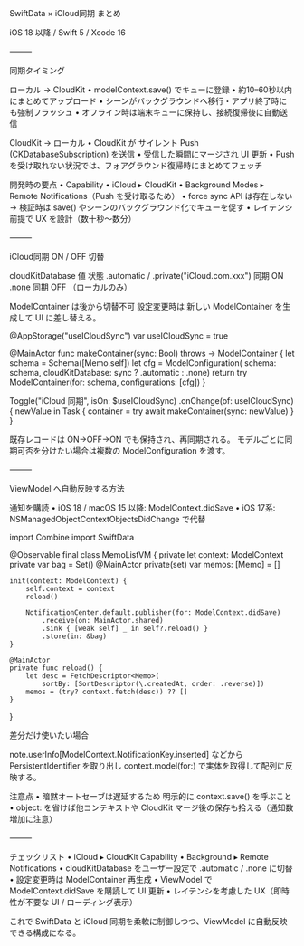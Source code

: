 SwiftData × iCloud同期 まとめ

iOS 18 以降 / Swift 5 / Xcode 16

⸻

同期タイミング

ローカル → CloudKit
	•	modelContext.save() でキューに登録
	•	約10–60秒以内にまとめてアップロード
	•	シーンがバックグラウンドへ移行・アプリ終了時にも強制フラッシュ
	•	オフライン時は端末キューに保持し、接続復帰後に自動送信

CloudKit → ローカル
	•	CloudKit が サイレント Push (CKDatabaseSubscription) を送信
	•	受信した瞬間にマージされ UI 更新
	•	Push を受け取れない状況では、フォアグラウンド復帰時にまとめてフェッチ

開発時の要点
	•	Capability
	•	iCloud ▸ CloudKit
	•	Background Modes ▸ Remote Notifications（Push を受け取るため）
	•	force sync API は存在しない → 検証時は save() やシーンのバックグラウンド化でキューを促す
	•	レイテンシ前提で UX を設計（数十秒〜数分）

⸻

iCloud同期 ON / OFF 切替

cloudKitDatabase 値	状態
.automatic / .private("iCloud.com.xxx")	同期 ON
.none	同期 OFF （ローカルのみ）

ModelContainer は後から切替不可
設定変更時は 新しい ModelContainer を生成して UI に差し替える。

@AppStorage("useICloudSync") var useICloudSync = true

@MainActor
func makeContainer(sync: Bool) throws -> ModelContainer {
    let schema = Schema([Memo.self])
    let cfg = ModelConfiguration(
        schema: schema,
        cloudKitDatabase: sync ? .automatic : .none)
    return try ModelContainer(for: schema, configurations: [cfg])
}

Toggle("iCloud 同期", isOn: $useICloudSync)
    .onChange(of: useICloudSync) { newValue in
        Task { container = try await makeContainer(sync: newValue) }
    }

既存レコードは ON→OFF→ON でも保持され、再同期される。
モデルごとに同期可否を分けたい場合は複数の ModelConfiguration を渡す。

⸻

ViewModel へ自動反映する方法

通知を購読
	•	iOS 18 / macOS 15 以降: ModelContext.didSave
	•	iOS 17系: NSManagedObjectContextObjectsDidChange で代替

import Combine
import SwiftData

@Observable
final class MemoListVM {
    private let context: ModelContext
    private var bag = Set<AnyCancellable>()
    @MainActor private(set) var memos: [Memo] = []

    init(context: ModelContext) {
        self.context = context
        reload()

        NotificationCenter.default.publisher(for: ModelContext.didSave)
            .receive(on: MainActor.shared)
            .sink { [weak self] _ in self?.reload() }
            .store(in: &bag)
    }

    @MainActor
    private func reload() {
        let desc = FetchDescriptor<Memo>(
            sortBy: [SortDescriptor(\.createdAt, order: .reverse)])
        memos = (try? context.fetch(desc)) ?? []
    }
}

差分だけ使いたい場合

note.userInfo[ModelContext.NotificationKey.inserted] などから PersistentIdentifier を取り出し
context.model(for:) で実体を取得して配列に反映する。

注意点
	•	暗黙オートセーブは遅延するため 明示的に context.save() を呼ぶこと
	•	object: を省けば他コンテキストや CloudKit マージ後の保存も拾える（通知数増加に注意）

⸻

チェックリスト
	•	iCloud ▸ CloudKit Capability
	•	Background ▸ Remote Notifications
	•	cloudKitDatabase をユーザー設定で .automatic / .none に切替
	•	設定変更時は ModelContainer 再生成
	•	ViewModel で ModelContext.didSave を購読して UI 更新
	•	レイテンシを考慮した UX（即時性が不要な UI / ローディング表示）

これで SwiftData と iCloud 同期を柔軟に制御しつつ、ViewModel に自動反映できる構成になる。
